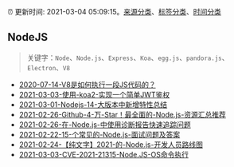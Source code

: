 :alarm_clock: 更新时间: 2021-03-04 05:09:15。[来源分类](../README.md)、[标签分类](../TAGS.md)、[时间分类](../TIMELINE.md)

## NodeJS


> 关键字：`Node`、`Node.js`、`Express`、`Koa`、`egg.js`、`pandora.js`、`Electron`、`V8`



- [2020-07-14-V8是如何执行一段JS代码的？](https://www.ershicimi.com/p/cb16aeed88d6f02c5e6575abe6e48a78) 
- [2021-03-03-使用-koa2-实现一个简单JWT鉴权](https://www.ershicimi.com/p/536d4080513286606e258080d55c8bad) 
- [2021-03-01-Nodejs-14-大版本中新增特性总结](https://www.ershicimi.com/p/55cf24d4c1aabf3f833e01716feb7c27) 
- [2021-02-26-Github-4-万-Star！最全面的-Node.js-资源汇总推荐](https://www.ershicimi.com/p/03abfbffae7152d2124087e2253e5889) 
- [2021-02-26-在-Node.js-中使用诊断报告快速追踪问题](https://www.ershicimi.com/p/b240f665df773c483332e0446fa83818) 
- [2021-02-22-15-个常见的-Node.js-面试问题及答案](https://www.ershicimi.com/p/f08ecfc714a8cb78a324182834dd6855) 
- [2021-02-24-【纯文字】2021-的-Node.js-开发人员路线图](https://www.ershicimi.com/p/5bca80dd99c61fad9cae2c3f288d40c1) 
- [2021-03-03-CVE-2021-21315-Node.JS-OS命令执行](https://sec.thief.one/article_content?a_id=f4769f035d3a3e3e23c70b3b3f50ce62) 